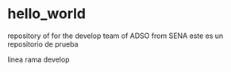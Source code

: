 # hello_world
repository of for the develop team of ADSO from SENA
este es un repositorio de prueba

linea rama develop
